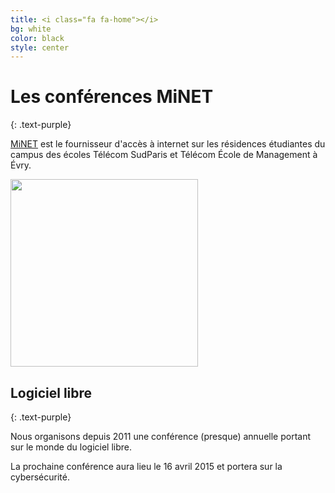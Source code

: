 ```yaml
---
title: <i class="fa fa-home"></i>
bg: white
color: black
style: center
---
```


# Les conférences MiNET
{: .text-purple}

[MiNET](http://www.minet.net) est le fournisseur d'accès à internet sur les résidences étudiantes du campus des écoles Télécom SudParis et Télécom École de Management à Évry.

<a href="http://www.minet.net"><img width="300" src="https://www.minet.net/assets/images/logos/minet.png" /></a>

## Logiciel libre
{: .text-purple}

Nous organisons depuis 2011 une conférence (presque) annuelle portant sur le monde du logiciel libre.

La prochaine conférence aura lieu le 16 avril 2015 et portera sur la cybersécurité.
